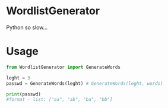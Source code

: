 # WordlistGenerator
Python so slow...
# Usage
```Python
from WordlistGenerator import GenerateWords

leght = 3
passwd = GenerateWords(leght) # GenerateWords(leght, words)

print(passwd)
#format - list: ["aa", "ab", "ba", "bb"]
```
